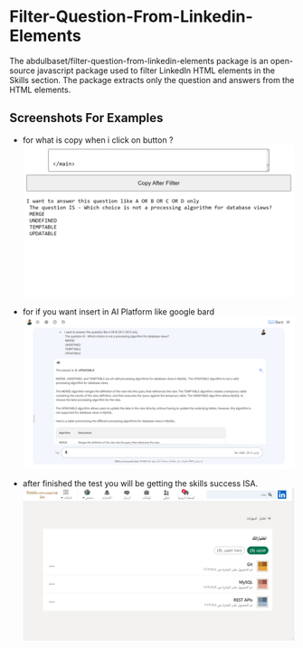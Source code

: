# Filter-Question-From-Linkedin-Elements
 The abdulbaset/filter-question-from-linkedin-elements package is an open-source javascript package used to filter LinkedIn HTML elements in the Skills section. The package extracts only the question and answers from the HTML elements.


## Screenshots For Examples
- for what is copy when i click on button ?
![Screenshot 1](/media/1.png)

- for if you want insert in AI Platform like google bard
![Screenshot 2](/media/2.PNG)

- after finished the test you will be getting the skills success ISA.
![Screenshot 3](/media/3.PNG)